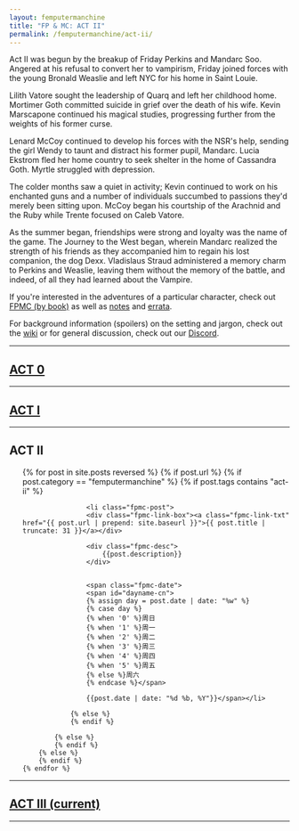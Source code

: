 ```yaml
---
layout: femputermanchine
title: "FP & MC: ACT II"
permalink: /femputermanchine/act-ii/
---
```


<html>
<head>
<meta charset="utf-8">

</head>

<body>

<div id="fpmc-intro">
<p>Act II was begun by the breakup of Friday Perkins and Mandarc Soo. Angered at his refusal to convert her to vampirism, Friday joined forces with the young Bronald Weaslie and left NYC for his home in Saint Louie.</p>
<p>Lilith Vatore sought the leadership of Quarq and left her childhood home. Mortimer Goth committed suicide in grief over the death of his wife. Kevin Marscapone continued his magical studies, progressing further from the weights of his former curse.</p>
<p>Lenard McCoy continued to develop his forces with the NSR's help, sending the girl Wendy to taunt and distract his former pupil, Mandarc. Lucia Ekstrom fled her home country to seek shelter in the home of Cassandra Goth. Myrtle struggled with depression.</p>
<p>The colder months saw a quiet in activity; Kevin continued to work on his enchanted guns and a number of individuals succumbed to passions they'd merely been sitting upon. McCoy began his courtship of the Arachnid and the Ruby while Trente focused on Caleb Vatore.</p>
<p>As the summer began, friendships were strong and loyalty was the name of the game. The Journey to the West began, wherein Mandarc realized the strength of his friends as they accompanied him to regain his lost companion, the dog Dexx. Vladislaus Straud administered a memory charm to Perkins and Weaslie, leaving them without the memory of the battle, and indeed, of all they had learned about the Vampire.</p>
<p>If you're interested in the adventures of a particular character, check out <a href="{{ '/femputermanchine/books/' | prepend: site.url }}">FPMC (by book)</a> as well as <a href="{{ '/fpmcnotes/' | prepend: site.url }}">notes</a> and <a href="{{ '/hexfiles/' | prepend: site.url }}">errata</a>.</p>
<p>For background information (spoilers) on the setting and jargon, check out the <a href="https://github.com/SplendidStrontium/splendidstrontium.github.io/wiki">wiki</a> or for general discussion, check out our <a href="https://discord.gg/A5PyBpFvE8">Discord</a>.</p>
</div>

<hr>

<h2><a href="{{ '/femputermanchine/act-0/' | prepend: site.url }}">ACT 0</a></h2>

<hr>

<h2><a href="{{ '/femputermanchine/act-i/' | prepend: site.url }}">ACT I</a></h2>

<hr>

<h2>ACT II</h2>

<ul>
	{% for post in site.posts reversed %}
        {% if post.url %}
			{% if post.category == "femputermanchine" %}
				{% if post.tags contains "act-ii" %}

				    <li class="fpmc-post">
					<div class="fpmc-link-box"><a class="fpmc-link-txt" href="{{ post.url | prepend: site.baseurl }}">{{ post.title | truncate: 31 }}</a></div>

					<div class="fpmc-desc">
						{{post.description}}
					</div>

			
					<span class="fpmc-date">
					<span id="dayname-cn">
					{% assign day = post.date | date: "%w" %}
					{% case day %}
					{% when '0' %}周日
					{% when '1' %}周一
					{% when '2' %}周二
					{% when '3' %}周三
					{% when '4' %}周四
					{% when '5' %}周五
					{% else %}周六
					{% endcase %}</span>

					{{post.date | date: "%d %b, %Y"}}</span></li>
				
				{% else %}
				{% endif %}

			{% else %}	
			{% endif %}
		{% else %}
        {% endif %}
    {% endfor %}
</ul>



<hr>



<h2> <a href="{{ '/femputermanchine/' | prepend: site.url }}">ACT III (current)</a> </h2>

<hr>




</body>
</html>





